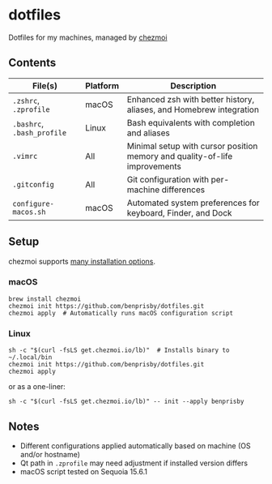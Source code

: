 # dotfiles

Dotfiles for my machines, managed by [chezmoi](https://www.chezmoi.io)

## Contents

| File(s)                    | Platform | Description |
| -------------------------- | -------- | ----------- |
| `.zshrc`, `.zprofile`      | macOS    | Enhanced zsh with better history, aliases, and Homebrew integration |
| `.bashrc`, `.bash_profile` | Linux    | Bash equivalents with completion and aliases |
| `.vimrc`                   | All      | Minimal setup with cursor position memory and quality-of-life improvements |
| `.gitconfig`               | All      | Git configuration with per-machine differences |
| `configure-macos.sh`       | macOS    | Automated system preferences for keyboard, Finder, and Dock |

## Setup

chezmoi supports [many installation options](https://www.chezmoi.io/install/).

### macOS

```shell
brew install chezmoi
chezmoi init https://github.com/benprisby/dotfiles.git
chezmoi apply  # Automatically runs macOS configuration script
```

### Linux

```shell
sh -c "$(curl -fsLS get.chezmoi.io/lb)"  # Installs binary to ~/.local/bin
chezmoi init https://github.com/benprisby/dotfiles.git
chezmoi apply
```

or as a one-liner:

```shell
sh -c "$(curl -fsLS get.chezmoi.io/lb)" -- init --apply benprisby
```

## Notes

- Different configurations applied automatically based on machine (OS and/or hostname)
- Qt path in `.zprofile` may need adjustment if installed version differs
- macOS script tested on Sequoia 15.6.1
